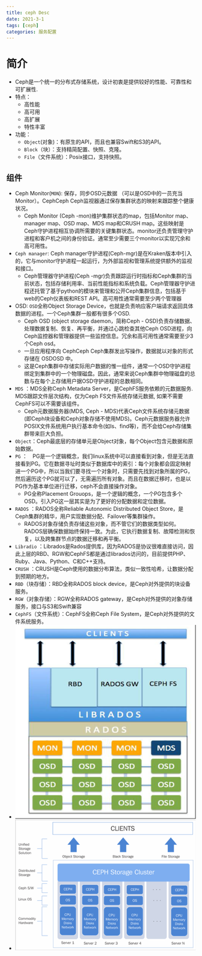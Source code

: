 ```yaml
---
title: ceph Desc
date: 2021-3-1
tags: [ceph]
categories: 服务配置
---
```


# 简介
- Ceph是一个统一的分布式存储系统，设计初衷是提供较好的性能、可靠性和可扩展性.
- 特点：
    - 高性能
    - 高可用
    - 高扩展
    - 特性丰富
- 功能：
    - `Object`(对象)：有原生的API，而且也兼容Swift和S3的API。
    - `Block`（块）：支持精简配置、快照、克隆。
    - `File`（文件系统）：Posix接口，支持快照。

## 组件
- Ceph Monitor(`MON`): 保存，同步OSD元数据 （可以是OSD中的一员充当Monitor）。CephCeph Ceph监视器通过保存集群状态的映射来跟踪整个健康状况。
    - Ceph Monitor (Ceph -mon)维护集群状态的map，包括Monitor map、manager map、OSD map、MDS map和CRUSH map。这些映射是Ceph守护进程相互协调所需要的关键集群状态。monitor还负责管理守护进程和客户机之间的身份验证。通常至少需要三个monitor以实现冗余和高可用性。
- `Ceph manager`: Ceph manager守护进程(Ceph-mgr)是在Kraken版本中引入的，它与monitor守护进程一起运行，为外部监视和管理系统提供额外的监视和接口。
    - Ceph管理器守护进程(Ceph -mgr)负责跟踪运行时指标和Ceph集群的当前状态，包括存储利用率、当前性能指标和系统负载。Ceph管理器守护进程还托管了基于python的模块来管理和公开Ceph集群信息，包括基于web的Ceph仪表板和REST API。高可用性通常需要至少两个管理器
- OSD: `OSD`全称Object Storage Device，也就是负责响应客户端请求返回具体数据的进程。一个Ceph集群一般都有很多个OSD.
    - Ceph OSD (object storage daemon，简称Ceph - OSD)负责存储数据、处理数据复制、恢复、再平衡，并通过心跳检查其他Ceph OSD进程，向Ceph监控器和管理器提供一些监控信息。冗余和高可用性通常需要至少3个Ceph osd。
    - 一旦应用程序向 CephCeph Ceph集群发出写操作，数据就以对象的形式存储在 OSDOSD 中。
    - 这是Ceph集群中存储实际用户数据的惟一组件，通常一个OSD守护进程绑定到集群中的一个物理磁盘。因此，通常来说Ceph集群中物理磁盘的总数与在每个上存储用户据OSD守护进程的总数相同。
- `MDS` ：MDS全称Ceph Metadata Server，是CephFS服务依赖的元数据服务. MDS跟踪文件层次结构，仅为Ceph FS文件系统存储元数据, 如果不需要CephFS可以不需要该组件。
    - Ceph元数据服务器(MDS, Ceph - MDS)代表Ceph文件系统存储元数据(即Ceph块设备和Ceph对象存储不使用MDS)。Ceph元数据服务器允许POSIX文件系统用户执行基本命令(如ls、find等)，而不会给Ceph存储集群带来巨大负担。
- `Object`：Ceph最底层的存储单元是Object对象，每个Object包含元数据和原始数据。
- `PG` ：　PG是一个逻辑概念，我们linux系统中可以直接看到对象，但是无法直接看到PG。它在数据寻址时类似于数据库中的索引：每个对象都会固定映射进一个PG中，所以当我们要寻找一个对象时，只需要先找到对象所属的PG，然后遍历这个PG就可以了，无需遍历所有对象。而且在数据迁移时，也是以PG作为基本单位进行迁移，ceph不会直接操作对象。
    - PG全称Placement Grouops，是一个逻辑的概念，一个PG包含多个OSD。引入PG这一层其实是为了更好的分配数据和定位数据。
- `RADOS` ：RADOS全称Reliable Autonomic Distributed Object Store，是Ceph集群的精华，用户实现数据分配、Failover等集群操作。
    - RADOS对象存储负责存储这些对象，而不管它们的数据类型如何。RADOS层确保数据始终保持一致。为此，它执行数据复制、故障检测和恢复，以及跨集群节点的数据迁移和再平衡。
- `Libradio` ：Librados是Rados提供库，因为RADOS是协议很难直接访问，因此上层的RBD、RGW和CephFS都是通过librados访问的，目前提供PHP、Ruby、Java、Python、C和C++支持。
- `CRUSH` ：CRUSH是Ceph使用的数据分布算法，类似一致性哈希，让数据分配到预期的地方。
- `RBD`（块存储）：RBD全称RADOS block device，是Ceph对外提供的块设备服务。
- `RGW`（对象存储）：RGW全称RADOS gateway，是Ceph对外提供的对象存储服务，接口与S3和Swift兼容
- `CephFS`（文件系统）：CephFS全称Ceph File System，是Ceph对外提供的文件系统服务。
- ![](./description/ceph_01.png)
- ![](./description/ceph_02.png)